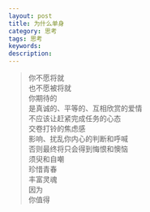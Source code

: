 ```yaml
---
layout: post
title: 为什么单身
category: 思考
tags: 思考
keywords: 
description: 
---
```


>你不愿将就  
>也不愿被将就  
>你期待的  
>是真诚的、平等的、互相欣赏的爱情  
>不应该让赶紧完成任务的心态  
>交卷打铃的焦虑感  
>影响、扰乱你内心的判断和呼喊  
>否则最终将只会得到悔恨和懊恼  
>须臾和自嘲  
>珍惜青春  
>丰富灵魂  
>因为  
>你值得




